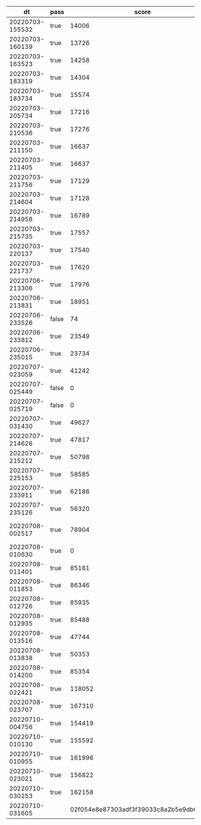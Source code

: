|dt|pass|score|success|fail|commit id|change log|
|--|--|--|--|--|--|--|
|20220703-155532|true|14006|13325|0|0415124597f5cc44d8c92aac0caad8e60dc377c3|comments add index post_id|
|20220703-160139|true|13726|13050|0|33a3cd6bf58b5a7dc55f676917ca219c90a4be00|test2|
|20220703-163523|true|14258|13551|0|4b689122ded5b3e8df1f2c67890ab9645b3a9837|add index comments (post_id, created_at DESC)|
|20220703-183319|true|14304|13610|0|1db17ad4ec1f33f4187dc21d090b73f899d12b4f|disable prepared statement|
|20220703-183734|true|15574|14775|0|be9bae9e4a1e4cdd4fe6cad4abc3cf74110a3897|disable prepared statement 2|
|20220703-205734|true|17216|16394|0|7454df760d00c6cd34f3dbe272687ad8ab755aea|mysql max_connection=256, go MaxOpenConns=0,MaxIdleConns=30|
|20220703-210536|true|17276|16453|0|c98169ab7404c9cab1c9ca4e006c8d9b20e0645e|disable_log_bin|
|20220703-211150|true|16637|15819|0|4a0cd41f59f4a239eef826b7b93e34f07d8d1cac|innodb_flush_log_at_trx_commit=0|
|20220703-211405|true|16637|15832|0|9d92bd9c610b9f2a54c32fc9ba1e73322c0a42fa|innodb_flush_log_at_trx_commit=0 take2|
|20220703-211756|true|17129|16287|0|3a88af0ee77ae48eaa318820db05f3cb1a51988b|revert to innodb_flush_log_at_trx_commit=1|
|20220703-214604|true|17128|16286|0|d2901437f105012d12a124837959af8349ef4f8b|serve css/js from nginx|
|20220703-214958|true|16789|16006|0|3ab4c5f801ee9c015b891aaf9b7be1effc769c27|static expires 1d|
|20220703-215735|true|17557|16745|0|f671ff3eae85ad1c5eef3f626583e3919c77839b|nginx gzip|
|20220703-220137|true|17540|16700|0|a28a1d37f9074efb9d13f1b9eb494eba52d57101|nginx gzip_min_length 1k|
|20220703-221737|true|17620|16812|0|d235c74124464ff478e25fe46d3dd05979e0138b|upstream connection keepalive 32/10000|
|20220706-213306|true|17976|17130|0|dc23822a11f2c88074cc4737cb191a42192e6343|alp -m|
|20220706-213831|true|18951|18083|0|61c9f221dad2a1fdac1c3fbbe272be4bd65310fe|nginx static favicon.ico, img/ajax-loader.gif|
|20220706-233526|false|74|71|1|688b5c1519451c033cd0491a8a517e6351688a06|static image?|
|20220706-233812|true|23549|22533|0|8421ae7b99efde1a43e97643395c8f3e2e516016|static image?|
|20220706-235015|true|23734|22717|0|c628defc4050f0a53c1bc76ebe6da8c7750f92bc|static image, with remaining image of id>10000|
|20220707-023059|true|41242|39260|12|3262051f374b0ddad98c1e5b036983180f29e54f|posts join users|
|20220707-025449|false|0|16|3|b2d092fad6f5d08531964266fdb7a6d02e0f1395|join users more!|
|20220707-025719|false|0|16|3|fbac155ec0367f4a776ae46f3a6ba59abcafacf5|fix bug|
|20220707-031430|true|49627|47191|12|0eefab116dbd9ef3eda74f0637873def6d7bce63|flat post data with user|
|20220707-214626|true|47817|45517|12|a712681af1a965e7078d87f7bc805d4e991ebc3e|delay pt-query-digest|
|20220707-215212|true|50798|48456|12|baf771ad319d696910e839334584fe3e0e548a95|ALTER TABLE comments ADD INDEX user_id_idx (user_id);|
|20220707-225153|true|58585|56392|12|cfaff0934a7bbfa2d2dd0ccc7a0c617244a150e0|memcache comments.post_id.count|
|20220707-233911|true|62186|60169|12|505d3a6901c53fef7bc107036268f38131eafefc|comments join users|
|20220707-235126|true|56320|54162|12|ff1f4cc199bec0887aa5d1908ff1869eed170279|memcache comments.post_id.join_users.allComments|
|20220708-002517|true|78904|77080|12|fbd89ecaffbad5fc7995f742fae36bf092ca7863|memcache comments.post_id.join_users.allComments again|
|20220708-010630|true|0|50847|591508|6ce0ce3e8d31a5dc30b628c37fb0762c3b9ef48e|global memcache|
|20220708-011401|true|85181|82692|12|e3efff00f0c5fe708efa657ae60f70aab7f6aea2|benchmarker ulimit 10000|
|20220708-011853|true|86346|83861|12|dd932d49acf07820b01f28ca4d80930ff4fb8f5c|expiration 20|
|20220708-012726|true|85935|83457|12|9a7fd420c9f033ce295e324457a052f7841aee66|cache reversed|
|20220708-012935|true|85488|82946|12|f6f0c2a5df5f929bad17bbffc6ef30aa9f68c91f|expiration 60|
|20220708-013516|true|47744|47401|10|e57ff91c9bf2da5953736b397a155b36d46a4048|post_user_idx|
|20220708-013838|true|50353|50010|10|fb64b409e504a76789bfc4d14de024b5e69943e3|FORCE INDEX post_user_idx|
|20220708-014200|true|85354|82790|12|e7b784f5b78a0d742aaa035b444627f9295f701d|give up post_user_idx|
|20220708-022421|true|118052|112550|12|e837e7d8f2381537be8bea99f4bbff5c88048303|openssl?|
|20220708-023707|true|167310|160604|16|45257f9b3ed4617a468c6abfcf2b63ba1af7f767|getmulti|
|20220710-004756|true|154419|148913|82|9e894bc47d07fe6d6fd88b6d6e91078dc067eee5|nested struct & make slice|
|20220710-010130|true|155592|149797|58|01b390797c8afe66cd4928d2e1866a4a6d1d3639|fix save posted image|
|20220710-010955|true|161996|155572|24|454758e02cab10c5e7ae64f7429567de7d7a43e1|remove GetIndexFlatPost|
|20220710-023021|true|156822|150935|51|3f87a4961f20b4a5799c8e08677b0e15acd022d5|profile|
|20220710-030253|true|162158|155760|29|6eb7ccc39c1bbab7703f0a03803d6cee28fda2d4|u.account_name|
|20220710-031605||02f054e8e87303adf3f39033c8a2b5e9db60954f|mkdir|
